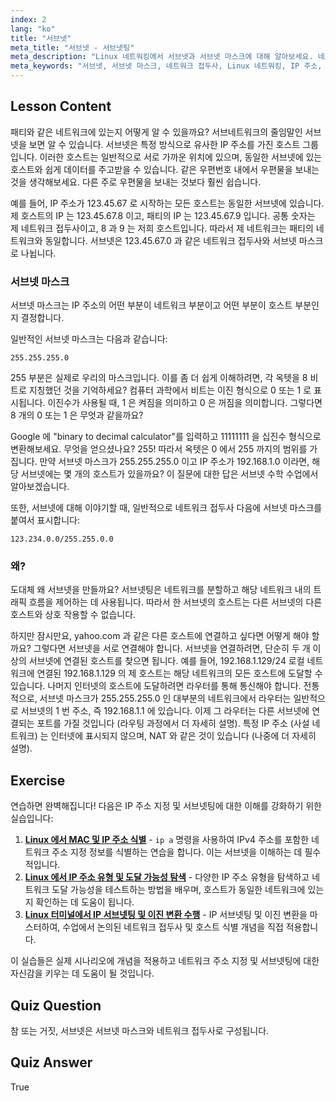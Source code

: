 ```yaml
---
index: 2
lang: "ko"
title: "서브넷"
meta_title: "서브넷 - 서브넷팅"
meta_description: "Linux 네트워킹에서 서브넷과 서브넷 마스크에 대해 알아보세요. 네트워크 접두사와 서브넷이 트래픽을 분할하는 방법을 이해하세요. 이 초보자 친화적인 가이드로 시작하세요!"
meta_keywords: "서브넷, 서브넷 마스크, 네트워크 접두사, Linux 네트워킹, IP 주소, 초보자, 튜토리얼, ifconfig"
---
```


## Lesson Content

패티와 같은 네트워크에 있는지 어떻게 알 수 있을까요? 서브네트워크의 줄임말인 서브넷을 보면 알 수 있습니다. 서브넷은 특정 방식으로 유사한 IP 주소를 가진 호스트 그룹입니다. 이러한 호스트는 일반적으로 서로 가까운 위치에 있으며, 동일한 서브넷에 있는 호스트와 쉽게 데이터를 주고받을 수 있습니다. 같은 우편번호 내에서 우편물을 보내는 것을 생각해보세요. 다른 주로 우편물을 보내는 것보다 훨씬 쉽습니다.

예를 들어, IP 주소가 123.45.67 로 시작하는 모든 호스트는 동일한 서브넷에 있습니다. 제 호스트의 IP 는 123.45.67.8 이고, 패티의 IP 는 123.45.67.9 입니다. 공통 숫자는 제 네트워크 접두사이고, 8 과 9 는 저희 호스트입니다. 따라서 제 네트워크는 패티의 네트워크와 동일합니다. 서브넷은 123.45.67.0 과 같은 네트워크 접두사와 서브넷 마스크로 나뉩니다.

### 서브넷 마스크

서브넷 마스크는 IP 주소의 어떤 부분이 네트워크 부분이고 어떤 부분이 호스트 부분인지 결정합니다.

일반적인 서브넷 마스크는 다음과 같습니다:

```plaintext
255.255.255.0
```

255 부분은 실제로 우리의 마스크입니다. 이를 좀 더 쉽게 이해하려면, 각 옥텟을 8 비트로 지칭했던 것을 기억하세요? 컴퓨터 과학에서 비트는 이진 형식으로 0 또는 1 로 표시됩니다. 이진수가 사용될 때, 1 은 켜짐을 의미하고 0 은 꺼짐을 의미합니다. 그렇다면 8 개의 0 또는 1 은 무엇과 같을까요?

Google 에 "binary to decimal calculator"를 입력하고 11111111 을 십진수 형식으로 변환해보세요. 무엇을 얻으셨나요? 255! 따라서 옥텟은 0 에서 255 까지의 범위를 가집니다. 만약 서브넷 마스크가 255.255.255.0 이고 IP 주소가 192.168.1.0 이라면, 해당 서브넷에는 몇 개의 호스트가 있을까요? 이 질문에 대한 답은 서브넷 수학 수업에서 알아보겠습니다.

또한, 서브넷에 대해 이야기할 때, 일반적으로 네트워크 접두사 다음에 서브넷 마스크를 붙여서 표시합니다:

```plaintext
123.234.0.0/255.255.0.0
```

### 왜?

도대체 왜 서브넷을 만들까요? 서브넷팅은 네트워크를 분할하고 해당 네트워크 내의 트래픽 흐름을 제어하는 데 사용됩니다. 따라서 한 서브넷의 호스트는 다른 서브넷의 다른 호스트와 상호 작용할 수 없습니다.

하지만 잠시만요, yahoo.com 과 같은 다른 호스트에 연결하고 싶다면 어떻게 해야 할까요? 그렇다면 서브넷을 서로 연결해야 합니다. 서브넷을 연결하려면, 단순히 두 개 이상의 서브넷에 연결된 호스트를 찾으면 됩니다. 예를 들어, 192.168.1.129/24 로컬 네트워크에 연결된 192.168.1.129 의 제 호스트는 해당 네트워크의 모든 호스트에 도달할 수 있습니다. 나머지 인터넷의 호스트에 도달하려면 라우터를 통해 통신해야 합니다. 전통적으로, 서브넷 마스크가 255.255.255.0 인 대부분의 네트워크에서 라우터는 일반적으로 서브넷의 1 번 주소, 즉 192.168.1.1 에 있습니다. 이제 그 라우터는 다른 서브넷에 연결되는 포트를 가질 것입니다 (라우팅 과정에서 더 자세히 설명). 특정 IP 주소 (사설 네트워크) 는 인터넷에 표시되지 않으며, NAT 와 같은 것이 있습니다 (나중에 더 자세히 설명).

## Exercise

연습하면 완벽해집니다! 다음은 IP 주소 지정 및 서브넷팅에 대한 이해를 강화하기 위한 실습입니다:

1. **[Linux 에서 MAC 및 IP 주소 식별](https://labex.io/ko/labs/linux-identify-mac-and-ip-addresses-in-linux-592731)** - `ip a` 명령을 사용하여 IPv4 주소를 포함한 네트워크 주소 지정 정보를 식별하는 연습을 합니다. 이는 서브넷을 이해하는 데 필수적입니다.
2. **[Linux 에서 IP 주소 유형 및 도달 가능성 탐색](https://labex.io/ko/labs/linux-explore-ip-address-types-and-reachability-in-linux-592780)** - 다양한 IP 주소 유형을 탐색하고 네트워크 도달 가능성을 테스트하는 방법을 배우며, 호스트가 동일한 네트워크에 있는지 확인하는 데 도움이 됩니다.
3. **[Linux 터미널에서 IP 서브넷팅 및 이진 변환 수행](https://labex.io/ko/labs/linux-perform-ip-subnetting-and-binary-conversion-in-the-linux-terminal-592782)** - IP 서브넷팅 및 이진 변환을 마스터하여, 수업에서 논의된 네트워크 접두사 및 호스트 식별 개념을 직접 적용합니다.

이 실습들은 실제 시나리오에 개념을 적용하고 네트워크 주소 지정 및 서브넷팅에 대한 자신감을 키우는 데 도움이 될 것입니다.

## Quiz Question

참 또는 거짓, 서브넷은 서브넷 마스크와 네트워크 접두사로 구성됩니다.

## Quiz Answer

True
